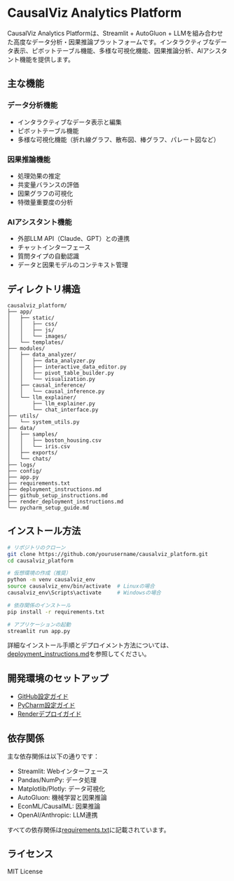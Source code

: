 # CausalViz Analytics Platform

CausalViz Analytics Platformは、Streamlit + AutoGluon + LLMを組み合わせた高度なデータ分析・因果推論プラットフォームです。インタラクティブなデータ表示、ピボットテーブル機能、多様な可視化機能、因果推論分析、AIアシスタント機能を提供します。

## 主な機能

### データ分析機能
- インタラクティブなデータ表示と編集
- ピボットテーブル機能
- 多様な可視化機能（折れ線グラフ、散布図、棒グラフ、パレート図など）

### 因果推論機能
- 処理効果の推定
- 共変量バランスの評価
- 因果グラフの可視化
- 特徴量重要度の分析

### AIアシスタント機能
- 外部LLM API（Claude、GPT）との連携
- チャットインターフェース
- 質問タイプの自動認識
- データと因果モデルのコンテキスト管理

## ディレクトリ構造

```
causalviz_platform/
├── app/
│   ├── static/
│   │   ├── css/
│   │   ├── js/
│   │   └── images/
│   └── templates/
├── modules/
│   ├── data_analyzer/
│   │   ├── data_analyzer.py
│   │   ├── interactive_data_editor.py
│   │   ├── pivot_table_builder.py
│   │   └── visualization.py
│   ├── causal_inference/
│   │   └── causal_inference.py
│   └── llm_explainer/
│       ├── llm_explainer.py
│       └── chat_interface.py
├── utils/
│   └── system_utils.py
├── data/
│   ├── samples/
│   │   ├── boston_housing.csv
│   │   └── iris.csv
│   ├── exports/
│   └── chats/
├── logs/
├── config/
├── app.py
├── requirements.txt
├── deployment_instructions.md
├── github_setup_instructions.md
├── render_deployment_instructions.md
└── pycharm_setup_guide.md
```

## インストール方法

```bash
# リポジトリのクローン
git clone https://github.com/yourusername/causalviz_platform.git
cd causalviz_platform

# 仮想環境の作成（推奨）
python -m venv causalviz_env
source causalviz_env/bin/activate  # Linuxの場合
causalviz_env\Scripts\activate     # Windowsの場合

# 依存関係のインストール
pip install -r requirements.txt

# アプリケーションの起動
streamlit run app.py
```

詳細なインストール手順とデプロイメント方法については、[deployment_instructions.md](deployment_instructions.md)を参照してください。

## 開発環境のセットアップ

- [GitHub設定ガイド](github_setup_instructions.md)
- [PyCharm設定ガイド](pycharm_setup_guide.md)
- [Renderデプロイガイド](render_deployment_instructions.md)

## 依存関係

主な依存関係は以下の通りです：

- Streamlit: Webインターフェース
- Pandas/NumPy: データ処理
- Matplotlib/Plotly: データ可視化
- AutoGluon: 機械学習と因果推論
- EconML/CausalML: 因果推論
- OpenAI/Anthropic: LLM連携

すべての依存関係は[requirements.txt](requirements.txt)に記載されています。

## ライセンス

MIT License
